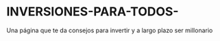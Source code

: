 # INVERSIONES-PARA-TODOS-
Una página que te da consejos para invertir y a largo plazo ser millonario 
